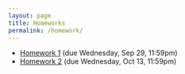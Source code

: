 ```yaml
---
layout: page
title: Homeworks
permalink: /homework/
---
```


 - [Homework 1](hw/01/hw01.html) (due Wednesday, Sep 29, 11:59pm)
 - [Homework 2](hw/02/hw02.html) (due Wednesday, Oct 13, 11:59pm)
